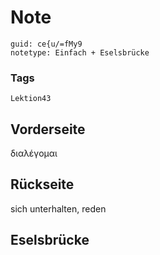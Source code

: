 # Note
```
guid: ce{u/=fMy9
notetype: Einfach + Eselsbrücke
```

### Tags
```
Lektion43
```

## Vorderseite
διαλέγομαι

## Rückseite
sich unterhalten, reden

## Eselsbrücke

